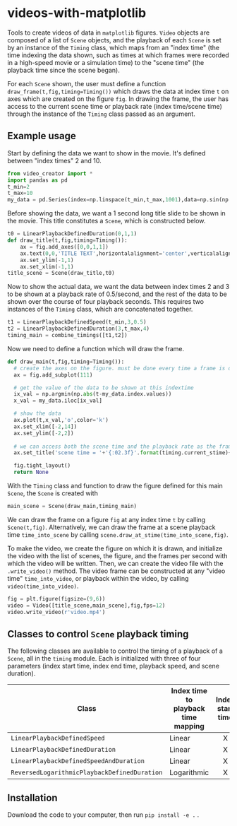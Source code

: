 # videos-with-matplotlib

Tools to create videos of data in `matplotlib` figures. `Video` objects are composed of a list of `Scene` objects, and the playback of each `Scene` is set by an instance of the `Timing` class, which maps from an "index time" (the time indexing the data shown, such as times at which frames were recorded in a high-speed movie or a simulation time) to the "scene time" (the playback time since the scene began).

For each `Scene` shown, the user must define a function `draw_frame(t,fig,timing=Timing())` which draws the data at index time `t` on axes which are created on the figure `fig`. In drawing the frame, the user has access to the current scene time or playback rate (index time/scene time) through the instance of the `Timing` class passed as an argument.

## Example usage

Start by defining the data we want to show in the movie. It's defined between "index times" 2 and 10.
```python
from video_creator import *
import pandas as pd
t_min=2
t_max=10
my_data = pd.Series(index=np.linspace(t_min,t_max,1001),data=np.sin(np.linspace(t_min,t_max,1001)))
```

Before showing the data, we want a 1 second long title slide to be shown in the movie. This title constitutes a `Scene`, which is constructed below.
```python
t0 = LinearPlaybackDefinedDuration(0,1,1)
def draw_title(t,fig,timing=Timing()):
    ax = fig.add_axes([0,0,1,1])
    ax.text(0,0,'TITLE TEXT',horizontalalignment='center',verticalalignment='center',fontsize=22)
    ax.set_ylim(-1,1)
    ax.set_xlim(-1,1)
title_scene = Scene(draw_title,t0)
```

Now to show the actual data, we want the data between index times 2 and 3 to be shown at a playback rate of 0.5/second, and the rest of the data to be shown over the course of four playback seconds. This requires two instances of the `Timing` class, which are concatenated together.
```python
t1 = LinearPlaybackDefinedSpeed(t_min,3,0.5)
t2 = LinearPlaybackDefinedDuration(3,t_max,4)
timing_main = combine_timings([t1,t2])
```

Now we need to define a function which will draw the frame.
```python
def draw_main(t,fig,timing=Timing()):
  # create the axes on the figure. must be done every time a frame is drawn
  ax = fig.add_subplot(111)

  # get the value of the data to be shown at this indextime
  ix_val = np.argmin(np.abs(t-my_data.index.values))
  x_val = my_data.iloc[ix_val]

  # show the data
  ax.plot(t,x_val,'o',color='k')
  ax.set_xlim([-2,14])
  ax.set_ylim([-2,2])
  
  # we can access both the scene time and the playback rate as the frame is drawn
  ax.set_title('scene time = '+'{:02.3f}'.format(timing.current_stime)+'\n'+'playback rate is '+'{:02.3f}'.format(timing.current_playback_rate))

  fig.tight_layout()
  return None
```

With the `Timing` class and function to draw the figure defined for this main `Scene`, the `Scene` is created with
```python
main_scene = Scene(draw_main,timing_main)
```

We can draw the frame on a figure `fig` at any index time `t` by calling `Scene(t,fig)`. Alternatively, we can draw the frame at a scene playback time `time_into_scene` by calling `scene.draw_at_stime(time_into_scene,fig)`.

To make the video, we create the figure on which it is drawn, and initialize the video with the list of scenes, the figure, and the frames per second with which the video will be written. Then, we can create the video file with the `.write_video()` method. The video frame can be constructed at any "video time" `time_into_video`, or playback within the video, by calling `video(time_into_video)`.
```python
fig = plt.figure(figsize=(9,6))
video = Video([title_scene,main_scene],fig,fps=12)
video.write_video(r'video.mp4')
```

## Classes to control `Scene` playback timing

The following classes are available to control the timing of a playback of a `Scene`, all in the `timing` module. Each is initialized with three of four parameters (index start time, index end time, playback speed, and scene duration).

| Class  | Index time to playback time mapping | Index start time | Index end time | Playback speed | Scene duration |
| ------------- | ------------- | :---: | :---: | :---: | :---: |
| `LinearPlaybackDefinedSpeed`  | Linear  | X | X | X | |
| `LinearPlaybackDefinedDuration`  | Linear  | X | X | | X |
| `LinearPlaybackDefinedSpeedAndDuration`  | Linear  | X | | X | X |
| `ReversedLogarithmicPlaybackDefinedDuration`  | Logarithmic  | X | X |  | X |

## Installation

Download the code to your computer, then run `pip install -e .` .   


